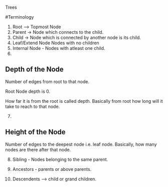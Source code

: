 Trees

#Terminology 

1) Root --> Topmost Node
2) Parent -> Node which connects to the child.
3) Child -> Node which is connected by another node is its child.
4) Leaf/Extend Node  Nodes with no children
5) Internal Node - Nodes with atleast one child.
6) 
## Depth of the Node 
Number of edges from root to that node.

Root Node depth is 0.

How far it is from the root is called depth.
Basically from root how long will it take to reach to that node.

7)
## Height of the Node 
Number of edges to the deepest node i.e. leaf node.
Basically, how many nodes are there after that node.

8)  Sibling - Nodes belonging to the same parent.

9)  Ancestors - parents or above parents.

10) Descendents --> child or grand children.





